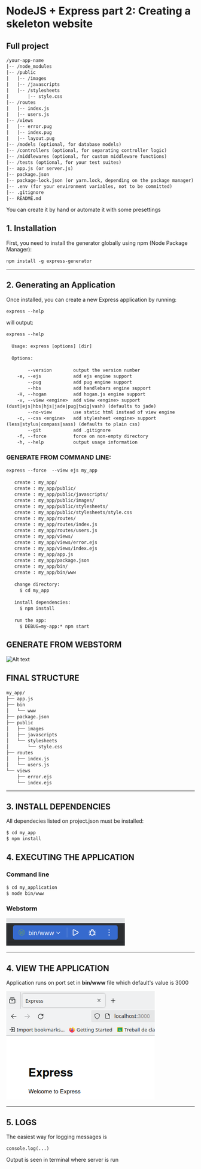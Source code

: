 #  NodeJS + Express part 2: Creating a skeleton website
## Full project
```angular2html
/your-app-name
|-- /node_modules
|-- /public
|   |-- /images
|   |-- /javascripts
|   |-- /stylesheets
|       |-- style.css
|-- /routes
|   |-- index.js
|   |-- users.js
|-- /views
|   |-- error.pug
|   |-- index.pug
|   |-- layout.pug
|-- /models (optional, for database models)
|-- /controllers (optional, for separating controller logic)
|-- /middlewares (optional, for custom middleware functions)
|-- /tests (optional, for your test suites)
|-- app.js (or server.js)
|-- package.json
|-- package-lock.json (or yarn.lock, depending on the package manager)
|-- .env (for your environment variables, not to be committed)
|-- .gitignore
|-- README.md

```
You can create it by hand or automate it with some presettings

## 1. Installation

First, you need to install the generator globally using npm (Node Package Manager):


```angular2htmlnpm install -g express-generator
npm install -g express-generator
```

*** 

## 2. Generating an Application

Once installed, you can create a new Express application by running:

```angular2html
express --help
```
will output:

```
express --help

  Usage: express [options] [dir]

  Options:

        --version        output the version number
    -e, --ejs            add ejs engine support
        --pug            add pug engine support
        --hbs            add handlebars engine support
    -H, --hogan          add hogan.js engine support
    -v, --view <engine>  add view <engine> support (dust|ejs|hbs|hjs|jade|pug|twig|vash) (defaults to jade)
        --no-view        use static html instead of view engine
    -c, --css <engine>   add stylesheet <engine> support (less|stylus|compass|sass) (defaults to plain css)
        --git            add .gitignore
    -f, --force          force on non-empty directory
    -h, --help           output usage information
```

### GENERATE FROM COMMAND LINE:

```angular2html
express --force  --view ejs my_app

   create : my_app/
   create : my_app/public/
   create : my_app/public/javascripts/
   create : my_app/public/images/
   create : my_app/public/stylesheets/
   create : my_app/public/stylesheets/style.css
   create : my_app/routes/
   create : my_app/routes/index.js
   create : my_app/routes/users.js
   create : my_app/views/
   create : my_app/views/error.ejs
   create : my_app/views/index.ejs
   create : my_app/app.js
   create : my_app/package.json
   create : my_app/bin/
   create : my_app/bin/www

   change directory:
     $ cd my_app

   install dependencies:
     $ npm install

   run the app:
     $ DEBUG=my-app:* npm start

```

## GENERATE FROM WEBSTORM
![Alt text](/home/jose/Documents/dev/node/DAM_M04/docs/img/application_generator.png)

## FINAL STRUCTURE
```angular2html
my_app/
├── app.js
├── bin
│   └── www
├── package.json
├── public
│   ├── images
│   ├── javascripts
│   └── stylesheets
│       └── style.css
├── routes
│   ├── index.js
│   └── users.js
└── views
    ├── error.ejs
    └── index.ejs

```

***

## 3. INSTALL DEPENDENCIES
All dependecies listed on project.json must be installed:
```angular2html
$ cd my_app
$ npm install
```

## 4. EXECUTING THE APPLICATION
### Command line
```angular2html
$ cd my_application
$ node bin/www
```
### Webstorm

![Play project buton](../img/play_button.png)

***

## 4. VIEW THE APPLICATION
Application runs on port set in **bin/www** file which default's value is 3000

![Firefox fresh start](../img/firefox_fresh_start.png)


***

## 5. LOGS
The easiest way for logging messages is 
```angular2html
console.log(...)
```
Output is seen in  terminal where server is run